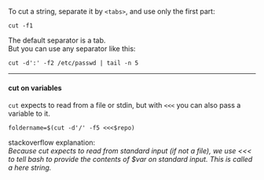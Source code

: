 To cut a string, separate it by `<tabs>`, and use only the first part:
```
cut -f1
```

The default separator is a tab.\
But you can use any separator like this:
```
cut -d':' -f2 /etc/passwd | tail -n 5
```

---

#### cut on variables

`cut` expects to read from a file or stdin, but with `<<<` you can also pass a variable to it.
```
foldername=$(cut -d'/' -f5 <<<$repo)
```
stackoverflow explanation:\
*Because cut expects to read from standard input (if not a file),*
*we use <<< to tell bash to provide the contents of $var on standard input. This is called a here string.*
